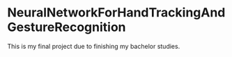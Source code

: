 # NeuralNetworkForHandTrackingAndGestureRecognition
This is my final project due to finishing my bachelor studies.
